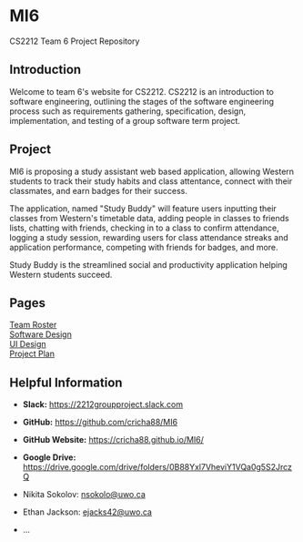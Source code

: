 # MI6
CS2212 Team 6 Project Repository

## Introduction
Welcome to team 6's website for CS2212. CS2212 is an introduction to software engineering, outlining the stages of the software engineering process such as requirements gathering, specification, design, implementation, and testing of a group software term project.  

## Project
MI6 is proposing a study assistant web based application, allowing Western students to track their study habits and class attentance, connect with their classmates, and earn badges for their success.

The application, named "Study Buddy" will feature users inputting their classes from Western's timetable data, adding people in classes to friends lists, chatting with friends, checking in to a class to confirm attendance, logging a study session, rewarding users for class attendance streaks and application performance, competing with friends for badges, and more.  

Study Buddy is the streamlined social and productivity application helping Western students succeed.

## Pages

[Team Roster](TEAMROSTER.md)  
[Software Design](SOFTWAREDESIGN.md)  
[UI Design](UIDESIGN.md)  
[Project Plan](PROJECTPLAN.md)  


## Helpful Information

* **Slack:** <https://2212groupproject.slack.com>
* **GitHub:** <https://github.com/cricha88/MI6>
* **GitHub Website:** <https://cricha88.github.io/MI6/>
* **Google Drive:** <https://drive.google.com/drive/folders/0B88Yxl7VheviY1VQa0g5S2JrczQ>
* Nikita Sokolov: <nsokolo@uwo.ca>
* Ethan Jackson: <ejacks42@uwo.ca>

* ...
